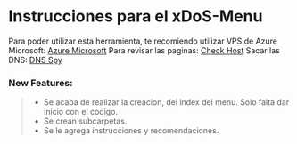 # Instrucciones para el xDoS-Menu

Para poder utilizar esta herramienta, te recomiendo utilizar VPS de Azure Microsoft: [Azure Microsoft][df1]
Para revisar las paginas: [Check Host][df1]
Sacar las DNS: [DNS Spy][dns1]

### New Features:
> - Se acaba de realizar la creacion, del index del menu. Solo falta dar inicio con el codigo.
> - Se crean subcarpetas.
> - Se le agrega instrucciones y recomendaciones.



[df1]: <https://azure.microsoft.com/>
[pt1]: <https://www.check-host.net/>
[dns1]: <https://dnsspy.io/>
